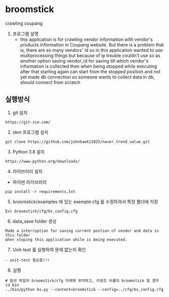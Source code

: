 # broomstick
crawling coupang
   1. 프로그램 설명
        - this application is for crawling vendor information with vendor's products information in Coupang website.
          But there is a problem that is, there are so many vendors' id
          so in this application wanted to use multiprocessing things
          but because of ip trouble couldn't use
          so as another option saving vendor_id for saving till which vendor's information is collected
          then when being stopped while executing after that starting again can start from the stopped position
          and not yet made db connection so someone wants to collect data in db,
          should connect from scratch

## 실행방식

1. git 설치
```
https://git-scm.com/
```

2. skm 프로그램 설치
```
git clone https://github.com/johnbaek12025/naver_trend_value.git
```

3. Python 3.8 설치
```
https://www.python.org/downloads/
```

4. 라이브러리 설치
- 파이썬 라이브러리
```
pip install -r requirements.txt
```
5. broomstick/examples 에 있는 exemple.cfg 를 수정하여서 특정 폴더에 저장
```
Ex) broomstick/cfg/bs_config.cfg
```
6. data_save folder 생성
```
Made a interruption for saving current postion of vendor and data in this folder
when stoping this application while is being executed.
```

7. Unit-test 를 실행하여 문제 없는지 확인
```
- unit-test 필요함!!!
```
8. 실행
```
# 옵션 파일이 broomstick/cfg 아래에 위치하고, 리포트 이름이 broomstick 일 경우
cd bin
../bin/python bs.py --content=broomstick --config=../cfg/bs_config.cfg
```
